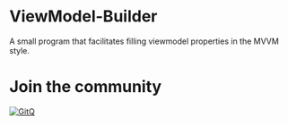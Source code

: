 # ViewModel-Builder
A small program that facilitates filling viewmodel properties in the MVVM style.

# Join the community
[![GitQ](https://gitq.com/badge.svg)](https://gitq.com/IvanStoychev/ViewModel-Builder)
